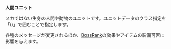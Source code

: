 **人間ユニット**

メカではない生身の人間や動物のユニットです。ユニットデータのクラス指定を「()」で囲むことで指定します。

各種のメッセージが変更されるほか、[BossRank](BossRankコマンド.md)の効果やアイテムの装備可否に影響を与えます。

